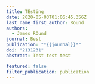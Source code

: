 ```yaml
---
title: TEsting
date: 2020-05-03T01:06:45.356Z
last_name_first_author: Round
authors:
  - James ROund
journal: Best
publication: "*{{journal}}*"
doi: "2131231"
abstract: Test test test

featured: false
filter_publication: publication
---
```

